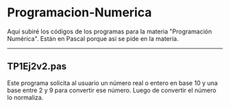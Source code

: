 Programacion-Numerica
=====================

Aquí subiré los códigos de los programas para la materia "Programación Numérica".
Están en Pascal porque así se pide en la materia.

_________________________________________________________________________________
TP1Ej2v2.pas
------------
Este programa solicita al usuario un número real o entero en base 10 y una base 
entre 2 y 9 para convertir ese número. Luego de convertir el número lo normaliza.